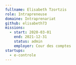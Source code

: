 ```yaml
---
fullname: Elisabeth Tzortzis
role: Intrapreneuse
domaine: Intraprenariat
github: elisabeth73
missions:
  - start: 2020-03-01
    end: 2021-12-31
    status: admin
    employer: Cour des comptes
startups:
  - e-controle
---
```

